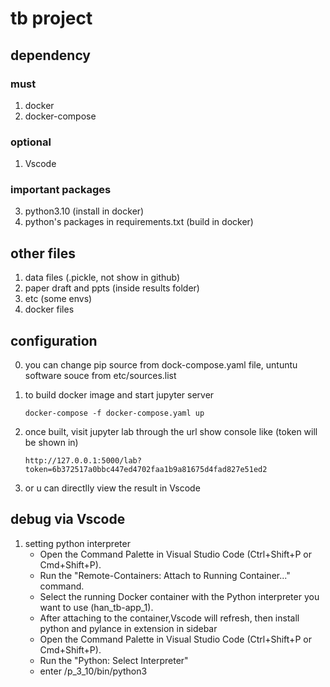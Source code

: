 # tb project
## dependency
### must
1. docker
2. docker-compose
### optional
1. Vscode
### important packages
3. python3.10 (install in docker)
4. python's packages in requirements.txt (build in docker) 

## other files
1. data files (.pickle, not show in github)
2. paper draft and ppts (inside results folder)
3. etc (some envs)
4. docker files

## configuration
0. you can change pip source from dock-compose.yaml file, untuntu software souce from etc/sources.list
1. to build docker image and start jupyter server

    `docker-compose -f docker-compose.yaml up`

2. once built, visit jupyter lab through the url show console like (token will be shown in)

    `http://127.0.0.1:5000/lab?token=6b372517a0bbc447ed4702faa1b9a81675d4fad827e51ed2`

3. or u can directlly view the result in Vscode

## debug via Vscode
1. setting python interpreter
    - Open the Command Palette in Visual Studio Code (Ctrl+Shift+P or Cmd+Shift+P).
    - Run the "Remote-Containers: Attach to Running Container..." command.
    - Select the running Docker container with the Python interpreter you want to use (han_tb-app_1).
    - After attaching to the container,Vscode will refresh, then install python and pylance in extension in sidebar
    - Open the Command Palette in Visual Studio Code (Ctrl+Shift+P or Cmd+Shift+P).
    - Run the "Python: Select Interpreter"
    - enter /p_3_10/bin/python3
